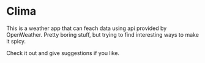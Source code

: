 # Clima

This is a weather app that can feach data using api provided by OpenWeather. 
Pretty boring stuff, but trying to find interesting ways to make it spicy.

Check it out and give suggestions if you like. 

